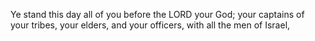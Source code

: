 Ye stand this day all of you before the LORD your God; your captains of your tribes, your elders, and your officers, with all the men of Israel,
